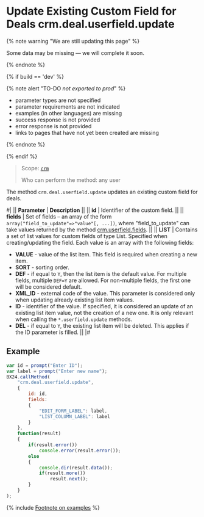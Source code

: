 # Update Existing Custom Field for Deals crm.deal.userfield.update

{% note warning "We are still updating this page" %}

Some data may be missing — we will complete it soon.

{% endnote %}

{% if build == 'dev' %}

{% note alert "TO-DO _not exported to prod_" %}

- parameter types are not specified
- parameter requirements are not indicated
- examples (in other languages) are missing
- success response is not provided
- error response is not provided
- links to pages that have not yet been created are missing

{% endnote %}

{% endif %}

> Scope: [`crm`](../../../scopes/permissions.md)
>
> Who can perform the method: any user

The method `crm.deal.userfield.update` updates an existing custom field for deals.

#|
|| **Parameter** | **Description** ||
|| **id** | Identifier of the custom field. ||
|| **fields** | Set of fields – an array of the form `array("field_to_update"=>"value"[, ...])`, where "field_to_update" can take values returned by the method [crm.userfield.fields](.). ||
|| **LIST** | Contains a set of list values for custom fields of type List. Specified when creating/updating the field. Each value is an array with the following fields: 
- **VALUE** - value of the list item. This field is required when creating a new item. 
- **SORT** - sorting order. 
- **DEF** - if equal to `Y`, then the list item is the default value. For multiple fields, multiple `DEF=Y` are allowed. For non-multiple fields, the first one will be considered default. 
- **XML_ID** - external code of the value. This parameter is considered only when updating already existing list item values. 
- **ID** - identifier of the value. If specified, it is considered an update of an existing list item value, not the creation of a new one. It is only relevant when calling the `*.userfield.update` methods. 
- **DEL** - if equal to `Y`, the existing list item will be deleted. This applies if the ID parameter is filled. ||
|#

## Example

```js
var id = prompt("Enter ID");
var label = prompt("Enter new name");
BX24.callMethod(
    "crm.deal.userfield.update",
    {
        id: id,
        fields:
        {
            "EDIT_FORM_LABEL": label,
            "LIST_COLUMN_LABEL": label
        }
    },
    function(result)
    {
        if(result.error())
            console.error(result.error());
        else
        {
            console.dir(result.data());             
            if(result.more())
                result.next();                        
        }
    }
);
```

{% include [Footnote on examples](../../../../_includes/examples.md) %}